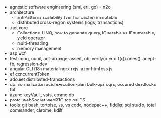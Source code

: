 * agnostic software engineering (sml, erl, go) = n2o
* architecture
  * antiPatterns scalability (ver hor cache) immutable
  * distributed cross-region systems (logs, transactions)
* .net core
  * Collections, LINQ, how to generate query, IQuerable vs IEnumerable, yield operator
  * multi-threading
  * memory management
* asp wcf
* test: moq, nunit, act-arrange-assert, obj.verify(o => o.f(x)).ones(), acept-fb, regression-dev
* angular CLI i18n material ngrx rxjs razor html css js
* ef concurrentToken
* ado.net distributed-transactions
* db: normalization acid execution-plan bulk-ops cqrs, occured deadlocks tbl
* azure: keyVault, vsts, cosmo db
* proto: webSocket webRTC tcp osi OS
* tools: git bash, tortoise, vs, vs code, nodepad++, fiddler, sql studio, total commander, chrome, kdiff

